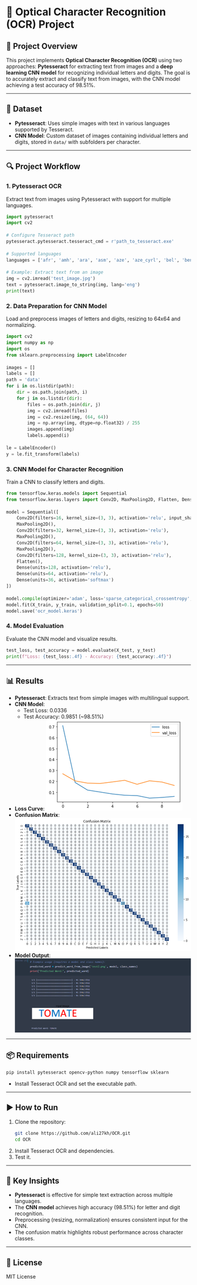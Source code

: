 # 📝 Optical Character Recognition (OCR) Project

## 📌 Project Overview
This project implements **Optical Character Recognition (OCR)** using two approaches: **Pytesseract** for extracting text from images and a **deep learning CNN model** for recognizing individual letters and digits. The goal is to accurately extract and classify text from images, with the CNN model achieving a test accuracy of 98.51%.

---

## 📂 Dataset
- **Pytesseract**: Uses simple images with text in various languages supported by Tesseract.
- **CNN Model**: Custom dataset of images containing individual letters and digits, stored in `data/` with subfolders per character.

---

## 🔍 Project Workflow

### **1. Pytesseract OCR**
Extract text from images using Pytesseract with support for multiple languages.

```python
import pytesseract
import cv2

# Configure Tesseract path
pytesseract.pytesseract.tesseract_cmd = r'path_to_tesseract.exe'

# Supported languages
languages = ['afr', 'amh', 'ara', 'asm', 'aze', 'aze_cyrl', 'bel', 'ben', 'bod', 'bos', 'bre', 'bul', 'cat', 'ceb', 'ces', 'chi_sim', 'chi_sim_vert', 'chi_tra', 'chi_tra_vert', 'chr', 'cos', 'cym', 'dan', 'deu', 'div', 'dzo', 'ell', 'eng', 'enm', 'epo', 'equ', 'est', 'eus', 'fao', 'fas', 'fil', 'fin', 'fra', 'frk', 'frm', 'fry', 'gla', 'gle', 'glg', 'grc', 'guj', 'hat', 'heb', 'hin', 'hrv', 'hun', 'hye', 'iku', 'ind', 'isl', 'ita', 'ita_old', 'jav', 'jpn', 'jpn_vert', 'kan', 'kat', 'kat_old', 'kaz', 'khm', 'kir', 'kmr', 'kor', 'lao', 'lat', 'lav', 'lit', 'ltz', 'mal', 'mar', 'mkd', 'mlt', 'mon', 'mri', 'msa', 'mya', 'nep', 'nld', 'nor', 'oci', 'ori', 'osd', 'pan', 'pol', 'por', 'pus', 'que', 'ron', 'rus', 'san', 'sin', 'slk', 'slv', 'snd', 'spa', 'spa_old', 'sqi', 'srp', 'srp_latn', 'sun', 'swa', 'swe', 'syr', 'tam', 'tat', 'tel', 'tgk', 'tha', 'tir', 'ton', 'tur', 'uig', 'ukr', 'urd', 'uzb', 'uzb_cyrl', 'vie', 'yid', 'yor']

# Example: Extract text from an image
img = cv2.imread('test_image.jpg')
text = pytesseract.image_to_string(img, lang='eng')
print(text)
```

### **2. Data Preparation for CNN Model**
Load and preprocess images of letters and digits, resizing to 64x64 and normalizing.

```python
import cv2
import numpy as np
import os
from sklearn.preprocessing import LabelEncoder

images = []
labels = []
path = 'data'
for i in os.listdir(path):
    dir = os.path.join(path, i)
    for j in os.listdir(dir):
        files = os.path.join(dir, j)
        img = cv2.imread(files)
        img = cv2.resize(img, (64, 64))
        img = np.array(img, dtype=np.float32) / 255
        images.append(img)
        labels.append(i)

le = LabelEncoder()
y = le.fit_transform(labels)
```

### **3. CNN Model for Character Recognition**
Train a CNN to classify letters and digits.

```python
from tensorflow.keras.models import Sequential
from tensorflow.keras.layers import Conv2D, MaxPooling2D, Flatten, Dense

model = Sequential([
    Conv2D(filters=16, kernel_size=(3, 3), activation='relu', input_shape=(64, 64, 3)),
    MaxPooling2D(),
    Conv2D(filters=32, kernel_size=(3, 3), activation='relu'),
    MaxPooling2D(),
    Conv2D(filters=64, kernel_size=(3, 3), activation='relu'),
    MaxPooling2D(),
    Conv2D(filters=128, kernel_size=(3, 3), activation='relu'),
    Flatten(),
    Dense(units=128, activation='relu'),
    Dense(units=64, activation='relu'),
    Dense(units=36, activation='softmax')
])

model.compile(optimizer='adam', loss='sparse_categorical_crossentropy', metrics=['accuracy'])
model.fit(X_train, y_train, validation_split=0.1, epochs=50)
model.save('ocr_model.keras')
```

### **4. Model Evaluation**
Evaluate the CNN model and visualize results.

```python
test_loss, test_accuracy = model.evaluate(X_test, y_test)
print(f"Loss: {test_loss:.4f} - Accuracy: {test_accuracy:.4f}")
```

---

## 📊 Results
- **Pytesseract**: Extracts text from simple images with multilingual support.
- **CNN Model**: 
  - Test Loss: 0.0336
  - Test Accuracy: 0.9851 (~98.51%)
- **Loss Curve**:
  ![Loss Curve](curve.png)
- **Confusion Matrix**:
  ![Confusion Matrix](matrix.png)
- **Model Output**:
  ![Model Output](result_model.png)

---

## 📦 Requirements
```bash
pip install pytesseract opencv-python numpy tensorflow sklearn
```
- Install Tesseract OCR and set the executable path.

---

## ▶️ How to Run
1. Clone the repository:
   ```bash
   git clone https://github.com/ali27kh/OCR.git
   cd OCR
   ```
2. Install Tesseract OCR and dependencies.
3. Test it.

---

## 📌 Key Insights
- **Pytesseract** is effective for simple text extraction across multiple languages.
- The **CNN model** achieves high accuracy (98.51%) for letter and digit recognition.
- Preprocessing (resizing, normalization) ensures consistent input for the CNN.
- The confusion matrix highlights robust performance across character classes.

---

## 📜 License
MIT License
